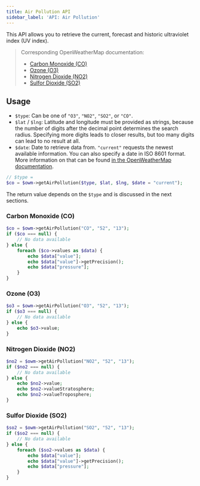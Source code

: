 ```yaml
---
title: Air Pollution API
sidebar_label: 'API: Air Pollution'
---
```


This API allows you to retrieve the current, forecast and historic ultraviolet index (UV index).

> Corresponding OpenWeatherMap documentation:
>
> - [Carbon Monoxide (CO)](https://openweathermap.org/api/pollution/co)
> - [Ozone (O3)](https://openweathermap.org/api/pollution/o3)
> - [Nitrogen Dioxide (NO2)](https://openweathermap.org/api/pollution/no2)
> - [Sulfor Dioxide (SO2)](https://openweathermap.org/api/pollution/so2)

## Usage

- `$type`: Can be one of `"O3"`, `"NO2"`, `"SO2"`, or `"CO"`.
- `$lat` / `$lng`: Latitude and longitude must be provided as strings, because
  the number of digits after the decimal point determines the search radius.
  Specifying more digits leads to closer results, but too many digits can lead
  to no result at all.
- `$date`: Date to retrieve data from. `"current"` requests the newest available
  information. You can also specify a date in ISO 8601 format. More information on
  that can be found [in the OpenWeatherMap documentation](https://openweathermap.org/api/pollution/co).

```php
// $type =
$co = $owm->getAirPollution($type, $lat, $lng, $date = "current");
```

The return value depends on the `$type` and is discussed in the next sections.

### Carbon Monoxide (CO)

```php
$co = $owm->getAirPollution("CO", "52", "13");
if ($co === null) {
    // No data available
} else {
    foreach ($co->values as $data) {
        echo $data["value"];
        echo $data["value"]->getPrecision();
        echo $data["pressure"];
    }
}
```

### Ozone (O3)

```php
$o3 = $owm->getAirPollution("O3", "52", "13");
if ($o3 === null) {
    // No data available
} else {
    echo $o3->value;
}
```

### Nitrogen Dioxide (NO2)

```php
$no2 = $owm->getAirPollution("NO2", "52", "13");
if ($no2 === null) {
    // No data available
} else {
    echo $no2->value;
    echo $no2->valueStratosphere;
    echo $no2->valueTroposphere;
}
```

### Sulfor Dioxide (SO2)

```php
$so2 = $owm->getAirPollution("SO2", "52", "13");
if ($so2 === null) {
    // No data available
} else {
    foreach ($so2->values as $data) {
        echo $data["value"];
        echo $data["value"]->getPrecision();
        echo $data["pressure"];
    }
}
```